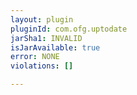 ```yaml
---
layout: plugin
pluginId: com.ofg.uptodate
jarSha1: INVALID
isJarAvailable: true
error: NONE
violations: []

---
```

